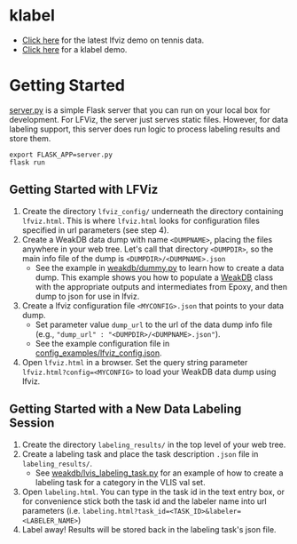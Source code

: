 # klabel

* [Click here](http://graphics.stanford.edu/~kayvonf/scratch/klabel/lfviz.html) for the latest lfviz demo on tennis data.
* [Click here](http://graphics.stanford.edu/~kayvonf/scratch/klabel/klabel.html) for a klabel demo.

# Getting Started

[server.py](server.py) is a simple Flask server that you can run on your local box for development.  For LFViz, the server just serves static files.  However, for data labeling support, this server does run logic to process labeling results and store them. 

    export FLASK_APP=server.py
    flask run

## Getting Started with LFViz

1. Create the directory `lfviz_config/` underneath the directory containing `lfviz.html`. This is where `lfviz.html` looks for configuration files specified in url parameters (see step 4).
2. Create a WeakDB data dump with name `<DUMPNAME>`, placing the files anywhere in your web tree.  Let's call that directory `<DUMPDIR>`, so the main info file of the dump is `<DUMPDIR>/<DUMPNAME>.json`
   * See the example in [weakdb/dummy.py](weakdb/dummy.py) to learn how to create a data dump. This example shows you how to populate a [WeakDB](weakdb/weakdb.py) class with the appropriate outputs and intermediates from Epoxy, and then dump to json for use in lfviz.
3. Create a lfviz configuration file `<MYCONFIG>.json` that points to your data dump.
   * Set parameter value `dump_url` to the url of the data dump info file (e.g., `"dump_url" : "<DUMPDIR>/<DUMPNAME>.json"`). 
   * See the example configuration file in [config_examples/lfviz_config.json](config_examples/lfviz_config.json).
4. Open `lfviz.html` in a browser. Set the query string parameter `lfviz.html?config=<MYCONFIG>` to load your WeakDB data dump using lfviz.

## Getting Started with a New Data Labeling Session

1. Create the directory `labeling_results/` in the top level of your web tree.
2. Create a labeling task and place the task description `.json` file in `labeling_results/`.
   * See [weakdb/lvis_labeling_task.py](weakdb/lvis_labeling_task.py) for an example of how to create a labeling task for a category in the VLIS val set.
3. Open `labeling.html`.  You can type in the task id in the text entry box, or for convenience stick both the task id and the labeler name into url parameters (i.e. `labeling.html?task_id=<TASK_ID>&labeler=<LABELER_NAME>`)
4. Label away!  Results will be stored back in the labeling task's json file.
